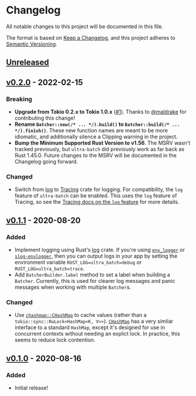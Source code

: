 # Changelog

All notable changes to this project will be documented in this file.

The format is based on [Keep a Changelog](https://keepachangelog.com/en/1.0.0/), and this project adheres to [Semantic Versioning](https://semver.org/spec/v2.0.0.html).


## [Unreleased]

## [v0.2.0] - 2022-02-15
### Breaking
- **Upgrade from Tokio 0.2.x to Tokio 1.0.x** ([#1](https://github.com/kylewlacy/ultra-batch/pull/1)). Thanks to [@maldrake](https://github.com/maldrake) for contributing this change!
- **Rename `Batcher::new(/* ... */).build()` to `Batcher::build(/* ... */).finish()`**. These new function names are meant to be more idiomatic, and additionally silence a Clipping warning in the project.
- **Bump the Minimum Supported Rust Version to v1.56**. The MSRV wasn't tracked previously, but `ultra-batch` did previously work as far back as Rust 1.45.0. Future changes to the MSRV will be documented in the Changelog going forward.

### Changed
- Switch from [log](https://crates.io/crates/log) to [Tracing](https://crates.io/crates/tracing) crate for logging. For compatibility, the `log` feature of `ultra-batch` can be enabled. This uses the `log` feature of Tracing, so see the [Tracing docs on the `log` feature](https://docs.rs/tracing/0.1.30/tracing/index.html#emitting-log-records) for more details.

## [v0.1.1] - 2020-08-20
### Added
- Implement logging using Rust's [log](https://crates.io/crates/log) crate. If you're using [`env_logger`](https://crates.io/crates/env_logger) or [`slog-envlogger`](https://crates.io/crates/slog-envlogger), then you can output logs in your app by setting the environment variable `RUST_LOG=ultra_batch=debug` or `RUST_LOG=ultra_batch=trace`.
- Add `BatcherBuilder.label` method to set a label when building a `Batcher`. Currently, this is used for clearer log messages and panic messages when working with multiple `Batcher`s.

### Changed
- Use [`chashmap::CHashMap`](https://docs.rs/chashmap/2.2.2/chashmap/struct.CHashMap.html) to cache values (rather than a `tokio::sync::RwLock<HashMap<K, V>>`). [`CHashMap`](https://docs.rs/chashmap/2.2.2/chashmap/struct.CHashMap.html) has a very similar interface to a standard `HashMap`, except it's designed for use in concurrent contexts without needing an explict lock. In practice, this seems to reduce lock contention.

## [v0.1.0] - 2020-08-16
### Added
- Initial release!

[Unreleased]: https://github.com/kylewlacy/ultra-batch/compare/v0.2.0...main
[v0.2.0]: https://github.com/kylewlacy/ultra-batch/compare/v0.1.1...v0.2.0
[v0.1.1]: https://github.com/kylewlacy/ultra-batch/compare/v0.1.0...v0.1.1
[v0.1.0]: https://github.com/kylewlacy/ultra-batch/releases/tag/v0.1.0
